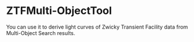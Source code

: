 # ZTFMulti-ObjectTool
You can use it to derive light curves of Zwicky Transient Facility data from Multi-Object Search results.
